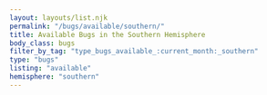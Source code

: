 ```yaml
---
layout: layouts/list.njk
permalink: "/bugs/available/southern/"
title: Available Bugs in the Southern Hemisphere
body_class: bugs
filter_by_tag: "type_bugs_available_:current_month:_southern"
type: "bugs"
listing: "available"
hemisphere: "southern"
---
```

